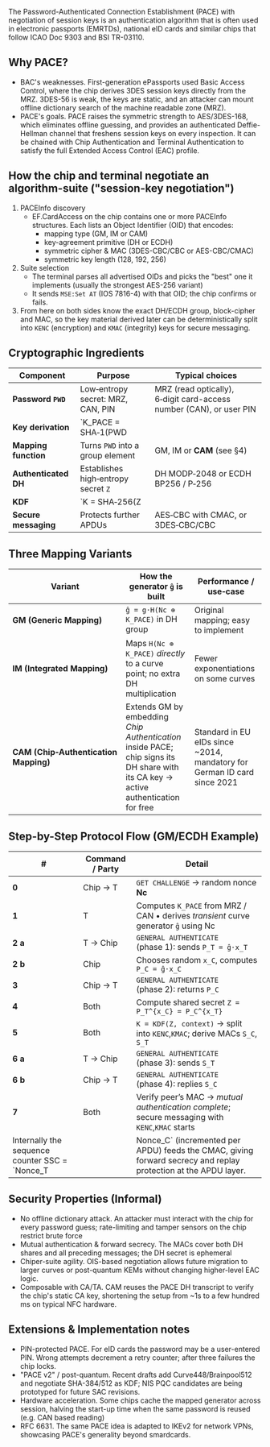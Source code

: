 The Password-Authenticated Connection Establishment (PACE) with negotiation of session keys is an authentication algorithm that is often used in electronic passports (EMRTDs), national eID cards and similar chips that follow ICAO Doc 9303 and BSI TR-03110.

## Why PACE?
- BAC's weaknesses. First-generation ePassports used Basic Access Control, where the chip derives 3DES session keys directly from the MRZ. 3DES-56 is weak, the keys are static, and an attacker can mount offline dictionary search of the machine readable zone (MRZ).
- PACE's goals. PACE raises the symmetric strength to AES/3DES-168, which eliminates offline guessing, and provides an authenticated Deffie-Hellman channel that freshens session keys on every inspection. It can be chained with Chip Authentication and Terminal Authentication to satisfy the full Extended Access Control (EAC) profile.

## How the chip and terminal negotiate an algorithm-suite ("session-key negotiation")
1. PACEInfo discovery
	- EF.CardAccess on the chip contains one or more PACEInfo structures. Each lists an Object Identifier (OID) that encodes:
		- mapping type (GM, IM or CAM)
		- key-agreement primitive (DH or ECDH)
		- symmetric cipher & MAC (3DES-CBC/CBC or AES-CBC/CMAC)
		- symmetric key length (128, 192, 256)
2. Suite selection
	- The terminal parses all advertised OIDs and picks the "best" one it implements (usually the strongest AES-256 variant)
	- It sends `MSE:Set AT` (IOS 7816-4) with that OID; the chip confirms or fails.
3. From here on both sides know the exact DH/ECDH group, block-cipher and MAC, so the key material derived later can be deterministically split into `KENC` (encryption) and `KMAC` (integrity) keys for secure messaging.

## Cryptographic Ingredients
| Component            | Purpose                             | Typical choices                                                     |
| -------------------- | ----------------------------------- | ------------------------------------------------------------------- |
| **Password `PWD`**   | Low‑entropy secret: MRZ, CAN, PIN   | MRZ (read optically), 6‑digit card-access number (CAN), or user PIN |
| **Key derivation**   | `K_PACE = SHA‑1(PWD                 |                                                                     |
| **Mapping function** | Turns `PWD` into a group element    | GM, IM or **CAM** (see §4)                                          |
| **Authenticated DH** | Establishes high‑entropy secret `Z` | DH MODP‑2048 or ECDH BP256 / P‑256                                  |
| **KDF**              | `K = SHA‑256(Z                      |                                                                     |
| **Secure messaging** | Protects further APDUs              | AES‑CBC with CMAC, or 3DES‑CBC/CBC                                  |
## Three Mapping Variants
| Variant                               | How the generator `ĝ` is built                                                                                                      | Performance / use‑case                                                   |
| ------------------------------------- | ----------------------------------------------------------------------------------------------------------------------------------- | ------------------------------------------------------------------------ |
| **GM (Generic Mapping)**              | `ĝ = g·H(Nc ⊕ K_PACE)` in DH group                                                                                                  | Original mapping; easy to implement                                      |
| **IM (Integrated Mapping)**           | Maps `H(Nc ⊕ K_PACE)` _directly_ to a curve point; no extra DH multiplication                                                       | Fewer exponentiations on some curves                                     |
| **CAM (Chip‑Authentication Mapping)** | Extends GM by embedding _Chip Authentication_ inside PACE; chip signs its DH share with its CA key → active authentication for free | Standard in EU eIDs since ~2014, mandatory for German ID card since 2021 |

## Step-by-Step Protocol Flow (GM/ECDH Example)
|#|Command / Party|Detail|
|---|---|---|
|**0**|Chip → T|`GET CHALLENGE` → random nonce **Nc**|
|**1**|T|Computes `K_PACE` from MRZ / CAN • derives _transient_ curve generator `ĝ` using Nc|
|**2 a**|T → Chip|`GENERAL AUTHENTICATE` (phase 1): sends `P_T = ĝ·x_T`|
|**2 b**|Chip|Chooses random `x_C`, computes `P_C = ĝ·x_C`|
|**3**|Chip → T|`GENERAL AUTHENTICATE` (phase 2): returns `P_C`|
|**4**|Both|Compute shared secret `Z = P_T^{x_C} = P_C^{x_T}`|
|**5**|Both|`K = KDF(Z, context)` → split into `KENC`,`KMAC`; derive MACs `S_C`, `S_T`|
|**6 a**|T → Chip|`GENERAL AUTHENTICATE` (phase 3): sends `S_T`|
|**6 b**|Chip → T|`GENERAL AUTHENTICATE` (phase 4): replies `S_C`|
|**7**|Both|Verify peer’s MAC → _mutual authentication complete_; secure messaging with `KENC`,`KMAC` starts|
Internally the sequence counter SSC = `Nonce_T || Nonce_C` (incremented per APDU) feeds the CMAC, giving forward secrecy and replay protection at the APDU layer.

## Security Properties (Informal)
- No offline dictionary attack. An attacker must interact with the chip for every password guess; rate-limiting and tamper sensors on the chip restrict brute force
- Mutual authentication & forward secrecy. The MACs cover both DH shares and all preceding messages; the DH secret is ephemeral
- Chiper-suite agility. OIS-based negotiation allows future migration to larger curves or post-quantum KEMs without changing higher-level EAC logic.
- Composable with CA/TA. CAM reuses the PACE DH transcript to verify the chip's static CA key, shortening the setup from ~$1$s to a few hundred ms on typical NFC hardware.


## Extensions & Implementation notes
- PIN-protected PACE. For eID cards the password may be a user-entered PIN. Wrong attempts decrement a retry counter; after three failures the chip locks.
- "PACE v2" / post-quantum. Recent drafts add Curve448/Brainpool512 and negotiate SHA-384/512 as KDF; NIS PQC candidates are being prototyped for future SAC revisions.
- Hardware acceleration. Some chips cache the mapped generator across session, halving the start-up time when the same password is reused (e.g. CAN based reading)
- RFC 6631. The same PACE idea is adapted to IKEv2 for network VPNs, showcasing PACE's generality beyond smardcards.
